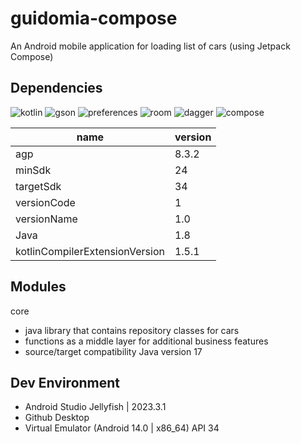 # guidomia-compose
An Android mobile application for loading list of cars (using Jetpack Compose)

## Dependencies
![kotlin](https://img.shields.io/badge/kotlin-1.9.0-green) ![gson](https://img.shields.io/badge/gson-2.10.1-orange) ![preferences](https://img.shields.io/badge/preferences-1.1.1-blue) ![room](https://img.shields.io/badge/room-2.6.1-red) ![dagger](https://img.shields.io/badge/dagger-2.48.1-yellow) ![compose](https://img.shields.io/badge/compose-2023.08.00-red)

| name | version |
| ------ | ------ |
| agp | 8.3.2 |
| minSdk | 24 |
| targetSdk | 34 |
| versionCode | 1 |
| versionName | 1.0 |
| Java | 1.8 |
| kotlinCompilerExtensionVersion | 1.5.1 |

## Modules
core
- java library that contains repository classes for cars
- functions as a middle layer for additional business features
- source/target compatibility Java version 17

## Dev Environment
* Android Studio Jellyfish | 2023.3.1
* Github Desktop
* Virtual Emulator (Android 14.0 | x86_64) API 34
